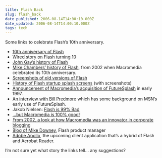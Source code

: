 ```yaml
---
title: Flash Back
slug: flash_back
date_published: 2006-08-14T14:00:10.000Z
date_updated: 2006-08-14T14:00:10.000Z
tags: tech
---
```


Some links to celebrate Flash’s 10th anniversary.

- [10th anniversary of Flash](http://www.adobe.com/products/flash/special/flashanniversary/)
- [Wired story on Flash turning 10](http://www.wired.com/news/technology/software/0,71558-0.html)
- [John Gay’s history of Flash](http://www.adobe.com/macromedia/events/john_gay/index.html)
- [Mike Chambers’ history of Flash](http://weblogs.macromedia.com/mesh/archives/2002/05/history_of_macr.html), from 2002 when Macromedia celebrated its 10th anniversary.
- [Screenshots of old versions of Flash](http://www.noscope.com/journal/2004/03/futuresplash)
- [History of Flash startup splash screens](http://www.guidebookgallery.org/splashes/flash) (with screenshots)
- [Announcement of Macromedia’s acquisition of FutureSplash](http://www.wired.com/news/technology/0,1282,1317,00.html) in early 1997.
- [An interview with Bill Predmore](http://www.seattle24x7.com/up/pop.htm) which has some background on MSN’s early use of FutureSplash.
- Jakob Nielsen: [Flash is 99% Bad](http://www.useit.com/alertbox/20001029.html)
- […but Macromedia is 100% good!](http://www.adobe.com/macromedia/proom/pr/2002/macromedia_nielsen.html)
- [From 2002, a look at how Macromedia was an innovator in corporate blogging](http://www.wired.com/news/business/0,52380-0.html)
- [Blog of Mike Downey](http://weblogs.macromedia.com/md/), Flash product manager
- [Adobe Apollo](http://labs.adobe.com/wiki/index.php/Apollo), the upcoming client application that’s a hybrid of Flash and Acrobat Reader.

I’m not sure yet what story the links tell… any suggestions?
